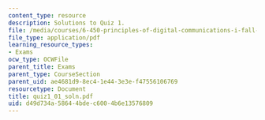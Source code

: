 ```yaml
---
content_type: resource
description: Solutions to Quiz 1.
file: /media/courses/6-450-principles-of-digital-communications-i-fall-2006/d49d734a58644bdec6004b6e13576809_quiz1_01_soln.pdf
file_type: application/pdf
learning_resource_types:
- Exams
ocw_type: OCWFile
parent_title: Exams
parent_type: CourseSection
parent_uid: ae4681d9-8ec4-1e44-3e3e-f47556106769
resourcetype: Document
title: quiz1_01_soln.pdf
uid: d49d734a-5864-4bde-c600-4b6e13576809
---
```

